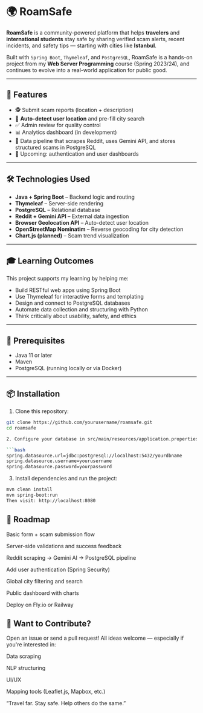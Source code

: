 # 🌍 RoamSafe

**RoamSafe** is a community-powered platform that helps **travelers** and **international students** stay safe by sharing verified scam alerts, recent incidents, and safety tips — starting with cities like **Istanbul**.

Built with `Spring Boot`, `Thymeleaf`, and `PostgreSQL`, RoamSafe is a hands-on project from my **Web Server Programming** course (Spring 2023/24), and continues to evolve into a real-world application for public good.

---

## 🚀 Features

- 🕵️ Submit scam reports (location + description)
- 📍 **Auto-detect user location** and pre-fill city search
- ✅ Admin review for quality control
- 📊 Analytics dashboard (in development)
- 🔄 Data pipeline that scrapes Reddit, uses Gemini API, and stores structured scams in PostgreSQL
- 🔐 Upcoming: authentication and user dashboards

---

## 🛠️ Technologies Used

- **Java + Spring Boot** – Backend logic and routing
- **Thymeleaf** – Server-side rendering
- **PostgreSQL** – Relational database
- **Reddit + Gemini API** – External data ingestion
- **Browser Geolocation API** – Auto-detect user location
- **OpenStreetMap Nominatim** – Reverse geocoding for city detection
- **Chart.js (planned)** – Scam trend visualization

---

## 🎓 Learning Outcomes

This project supports my learning by helping me:

- Build RESTful web apps using Spring Boot
- Use Thymeleaf for interactive forms and templating
- Design and connect to PostgreSQL databases
- Automate data collection and structuring with Python
- Think critically about usability, safety, and ethics

---

## 🧰 Prerequisites

- Java 11 or later
- Maven
- PostgreSQL (running locally or via Docker)

---

## 📦 Installation

1. Clone this repository:

```bash
git clone https://github.com/yourusername/roamsafe.git
cd roamsafe

2. Configure your database in src/main/resources/application.properties:

```bash
spring.datasource.url=jdbc:postgresql://localhost:5432/yourdbname
spring.datasource.username=yourusername
spring.datasource.password=yourpassword
```

3. Install dependencies and run the project:
```bash
mvn clean install
mvn spring-boot:run
Then visit: http://localhost:8080
```

##  🌱 Roadmap
 Basic form + scam submission flow

 Server-side validations and success feedback

 Reddit scraping → Gemini AI → PostgreSQL pipeline

 Add user authentication (Spring Security)

 Global city filtering and search

 Public dashboard with charts

 Deploy on Fly.io or Railway

## 🧠 Want to Contribute?
Open an issue or send a pull request! All ideas welcome — especially if you're interested in:

Data scraping

NLP structuring

UI/UX

Mapping tools (Leaflet.js, Mapbox, etc.)


“Travel far. Stay safe. Help others do the same.”